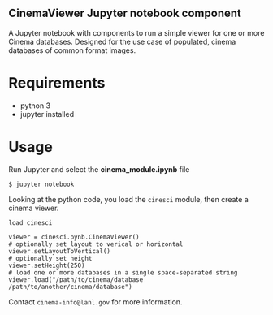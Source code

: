 ## CinemaViewer Jupyter notebook component

A Jupyter notebook with components to run a simple viewer for one or more Cinema databases.  Designed for the use case of populated, cinema databases of common format images. 

# Requirements

- python 3
- jupyter installed

# Usage

Run Jupyter and select the **cinema_module.ipynb** file

```
$ jupyter notebook
```

Looking at the python code, you load the `cinesci` module, then create a cinema viewer.

```
load cinesci

viewer = cinesci.pynb.CinemaViewer()
# optionally set layout to verical or horizontal
viewer.setLayoutToVertical()
# optionally set height
viewer.setHeight(250)
# load one or more databases in a single space-separated string
viewer.load("/path/to/cinema/database /path/to/another/cinema/database")
```

Contact `cinema-info@lanl.gov` for more information.

